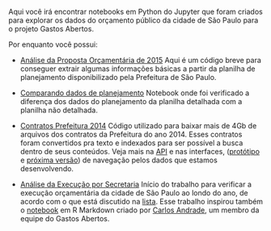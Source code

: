 Aqui você irá encontrar notebooks em Python do Jupyter que foram criados para explorar 
os dados do orçamento público da cidade de São Paulo para o projeto Gastos Abertos.

Por enquanto você possui:

 * [Análise da Proposta Orçamentária de 2015](https://github.com/okfn-brasil/gastos_abertos_notebooks/blob/master/jupyter/python/Proposta%202015.ipynb)
 Aqui é um código breve para conseguer extrair algumas informações básicas a partir da planilha de planejamento disponibilizado
pela Prefeitura de São Paulo.

 * [Comparando dados de planejamento](https://github.com/okfn-brasil/gastos_abertos_notebooks/raw/master/jupyter/python/Comparando%20dados%20de%20planejamento.ipynb)
 Notebook onde foi verificado a diferença dos dados do planejamento da planilha detalhada com a planilha não detalhada.
 
 * [Contratos Prefeitura 2014](https://github.com/okfn-brasil/gastos_abertos_notebooks/raw/master/jupyter/python/Contratos%20Prefeitura%202014.ipynb)
 Código utilizado para baixar mais de 4Gb de arquivos dos contratos da Prefeitura do ano 2014. Esses contratos foram convertidos pra texto e indexados para ser possível
 a busca dentro de seus conteúdos. Veja mais na [API](http://demo.gastosabertos.org/) e nas interfaces, ([protótipo](http://demo.gastosabertos.org/contratos) e [próxima versão](http://site.gastosabertos.org/contratos/)) 
 de navegação pelos dados que estamos desenvolvendo.
 
 * [Análise da Execução por Secretaria](https://github.com/okfn-brasil/gastos_abertos_notebooks/raw/master/jupyter/python/Execu%C3%A7%C3%A3o%20por%20Secretaria.ipynb)
 Início do trabalho para verificar a execução orçamentária da cidade de São Paulo ao londo do ano, de acordo com o que está discutido na [lista](https://lists.okfn.org/pipermail/gastosabertos/2015-November/000359.html). 
 Esse trabalho inspirou também o [notebook](http://rpubs.com/carlosandrade/gastosabertos_est1) em R Markdown criado por [Carlos Andrade](http://www.carlosandrade.co/), um membro da
 equipe do Gastos Abertos.
 
 
